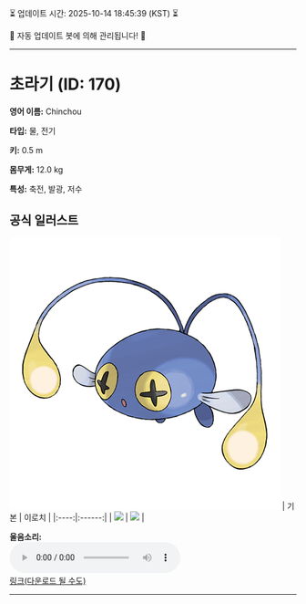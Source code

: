
⏳ 업데이트 시간: 2025-10-14 18:45:39 (KST) ⏳

🤖 자동 업데이트 봇에 의해 관리됩니다! 🤖

---

# 초라기 (ID: 170)
**영어 이름:** Chinchou

**타입:** 물, 전기

**키:** 0.5 m

**몸무게:** 12.0 kg

**특성:** 축전, 발광, 저수

## 공식 일러스트
![](https://raw.githubusercontent.com/PokeAPI/sprites/master/sprites/pokemon/other/official-artwork/170.png)
| 기본 | 이로치 |
|:----:|:------:|
| <img src="http://play.pokemonshowdown.com/sprites/ani/chinchou.gif" width="200"> | <img src="http://play.pokemonshowdown.com/sprites/ani-shiny/chinchou.gif" width="200"> |

**울음소리:**<br><audio controls src="https://raw.githubusercontent.com/PokeAPI/cries/main/cries/pokemon/latest/170.ogg"></audio><br> [링크(다운로드 될 수도)](https://raw.githubusercontent.com/PokeAPI/cries/main/cries/pokemon/latest/170.ogg)


---

